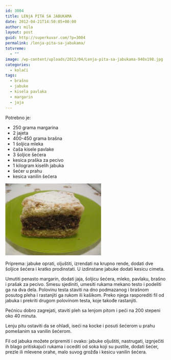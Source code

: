 ```yaml
---
id: 3004
title: LENjA PITA SA JABUKAMA
date: 2012-04-21T14:50:05+00:00
author: mila
layout: post
guid: http://superkuvar.com/?p=3004
permalink: /lenja-pita-sa-jabukama/
totvreme:
  - ""
image: /wp-content/uploads/2012/04/Lenja-pita-sa-jabukama-940x198.jpg
categories:
  - kolači
tags:
  - brašno
  - jabuke
  - kisela pavlaka
  - margarin
  - jaja
---
```

Potrebno je:

  * 250 grama margarina
  * 2 jajeta
  * 400-450 grama brašna
  * 1 šoljica mleka
  * čaša kisele pavlake
  * 3 šoljice šećera
  * kesica praška za pecivo
  * 1 kilogram kiselih jabuka
  * šećer u prahu
  * kesica vanilin šećera

<img class="alignnone size-medium wp-image-3005" title="Lenja pita sa jabukama" src="/wp-content/uploads/2012/04/Lenja-pita-sa-jabukama-300x225.jpg" alt="" width="300" height="225" /> 

Priprema: jabuke oprati, oljuštiti, izrendati na krupno rende, dodati dve šoljice šećera i kratko prodinstati. U izdinstane jabuke dodati kesicu cimeta.

Umutiti penasto margarin, dodati jaja, šoljicu šećera, mleko, pavlaku, brašno i prašak za pecivo. Smesu sjediniti, umesiti rukama mekano testo i podeliti ga na dva dela. Polovinu testa staviti na dno podmazanog i brašnom posutog pleha i rastanjiti ga rukom ili kašikom. Preko njega rasporediti fil od jabuka i prekriti drugom polovinom testa, koje takođe rastanjiti.

Pećnicu dobro zagrejati, staviti pleh sa lenjom pitom i peći na 200 stepeni oko 40 minuta.

Lenju pitu ostaviti da se ohladi, iseći na kocke i posuti šećerom u prahu pomešanim sa vanilin šećerom.

Fil od jabuka možete pripremiti i ovako: jabuke oljuštiti, nastrugati, izgnječiti ih blago pritiskajući rukama i ocediti od soka koji su pustile, dodati šećer, prezle ili mlevene orahe, malo suvog grožđa i kesicu vanilin šećera.